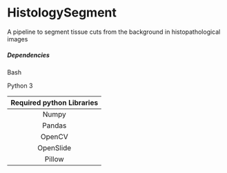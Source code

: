 # HistologySegment
A pipeline to segment tissue cuts from the background in histopathological images

##### Dependencies
Bash

Python 3

| Required python Libraries |
|:-------------------------:|
| Numpy                     |
| Pandas                    |
| OpenCV                    |
| OpenSlide                 |
| Pillow                    |
 
